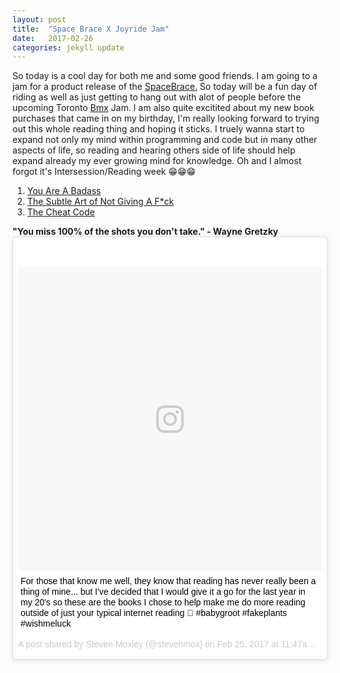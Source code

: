 ```yaml
---
layout: post
title:  "Space Brace X Joyride Jam"
date:   2017-02-26
categories: jekyll update
---
```

So today is a cool day for both me and some good friends. I am going to a jam for a product release of the <a href="https://twitter.com/spacebrace" target="_blank">SpaceBrace.</a> So today will be a fun day of riding as well as just getting to hang out with alot of people before the upcoming Toronto <a href="https://twitter.com/spacebrace" target="_blank">Bmx</a> Jam. I am also quite excitited about my new book purchases that came in on my birthday, I'm really looking forward to trying out this whole reading thing and hoping it sticks. I truely wanna start to expand not only my mind within programming and code but in many other aspects of life, so reading and hearing others side of life should help expand already my ever growing mind for knowledge. Oh and I almost forgot it's Intersession/Reading week 😁😁😁

1. <a href="https://www.amazon.ca/You-Are-Badass-Doubting-Greatness/dp/0762447699/ref=s9_cartx_gw_g14_i1_r?pf_rd_m=A3DWYIK6Y9EEQB&pf_rd_s=&pf_rd_r=4F391G9MGN2TSN2KSKZ1&pf_rd_t=36701&pf_rd_p=41120b96-e6bb-4096-bead-ecb3296d2e75&pf_rd_i=desktop" target="_blank">You Are A Badass</a>
2. <a href="https://www.amazon.ca/Subtle-Art-Not-Giving-Counterintuitive/dp/0062457713/ref=pd_bxgy_14_img_2?_encoding=UTF8&psc=1&refRID=ZHMQFYQRZ6DX22MHC2AA" target="_blank">The Subtle Art of Not Giving A F*ck</a>
3. <a href="https://www.amazon.ca/Cheat-Code-Script-Shortcut-Success/dp/0670069957/ref=s9_cartx_gw_g14_i2_r?pf_rd_m=A3DWYIK6Y9EEQB&pf_rd_s=&pf_rd_r=4F391G9MGN2TSN2KSKZ1&pf_rd_t=36701&pf_rd_p=41120b96-e6bb-4096-bead-ecb3296d2e75&pf_rd_i=desktop" target="_blank">The Cheat Code</a>

<div class="quote"><b>"You miss 100% of the shots you don't take." - Wayne Gretzky</b></div>

<div class="instagram-link"><blockquote class="instagram-media" data-instgrm-captioned data-instgrm-version="7" style=" background:#FFF; border:0; border-radius:3px; box-shadow:0 0 1px 0 rgba(0,0,0,0.5),0 1px 10px 0 rgba(0,0,0,0.15); margin: 1px; max-width:658px; padding:0; width:99.375%; width:-webkit-calc(100% - 2px); width:calc(100% - 2px);"><div style="padding:8px;"> <div style=" background:#F8F8F8; line-height:0; margin-top:40px; padding:50% 0; text-align:center; width:100%;"> <div style=" background:url(data:image/png;base64,iVBORw0KGgoAAAANSUhEUgAAACwAAAAsCAMAAAApWqozAAAABGdBTUEAALGPC/xhBQAAAAFzUkdCAK7OHOkAAAAMUExURczMzPf399fX1+bm5mzY9AMAAADiSURBVDjLvZXbEsMgCES5/P8/t9FuRVCRmU73JWlzosgSIIZURCjo/ad+EQJJB4Hv8BFt+IDpQoCx1wjOSBFhh2XssxEIYn3ulI/6MNReE07UIWJEv8UEOWDS88LY97kqyTliJKKtuYBbruAyVh5wOHiXmpi5we58Ek028czwyuQdLKPG1Bkb4NnM+VeAnfHqn1k4+GPT6uGQcvu2h2OVuIf/gWUFyy8OWEpdyZSa3aVCqpVoVvzZZ2VTnn2wU8qzVjDDetO90GSy9mVLqtgYSy231MxrY6I2gGqjrTY0L8fxCxfCBbhWrsYYAAAAAElFTkSuQmCC); display:block; height:44px; margin:0 auto -44px; position:relative; top:-22px; width:44px;"></div></div> <p style=" margin:8px 0 0 0; padding:0 4px;"> <a href="https://www.instagram.com/p/BQ8mOXFB1Pk/" style=" color:#000; font-family:Arial,sans-serif; font-size:14px; font-style:normal; font-weight:normal; line-height:17px; text-decoration:none; word-wrap:break-word;" target="_blank">For those that know me well, they know that reading has never really been a thing of mine... but I&#39;ve decided that I would give it a go for the last year in my 20&#39;s so these are the books I chose to help make me do more reading outside of just your typical internet reading 🙈 #babygroot #fakeplants #wishmeluck</a></p> <p style=" color:#c9c8cd; font-family:Arial,sans-serif; font-size:14px; line-height:17px; margin-bottom:0; margin-top:8px; overflow:hidden; padding:8px 0 7px; text-align:center; text-overflow:ellipsis; white-space:nowrap;">A post shared by Steven Moxley (@stevenmox) on <time style=" font-family:Arial,sans-serif; font-size:14px; line-height:17px;" datetime="2017-02-25T19:47:00+00:00">Feb 25, 2017 at 11:47am PST</time></p></div></blockquote> <script async defer src="//platform.instagram.com/en_US/embeds.js"></script>
